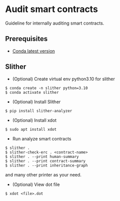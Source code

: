 # Audit smart contracts
Guideline for internally auditing smart contracts.

## Prerequisites
* [Conda latest version](https://conda.io/projects/conda/en/latest/user-guide/install/index.html)

## Slither
* (Optional) Create virtual env python3.10 for slither
```
$ conda create -n slither python=3.10
$ conda activate slither
```

* (Optional) Install Slither
```
$ pip install slither-analyzer
```

* (Optional) Install xdot
```
$ sudo apt install xdot
```

* Run analyze smart contracts
```
$ slither .
$ slither-check-erc . <contract-name>
$ slither . --print human-summary
$ slither . --print contract-summary
$ slither . --print inheritance-graph
```
and many other printer as your need.

* (Optional) View dot file
```
$ xdot <file>.dot
```